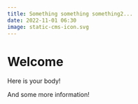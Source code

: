 ```yaml
---
title: Something something something2...
date: 2022-11-01 06:30
image: static-cms-icon.svg
---
```

# Welcome

Here is your body!

And some more information!
